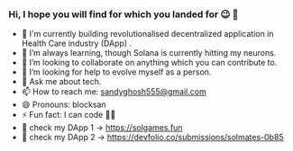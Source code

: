 ### Hi, I hope you will find for which you landed for 😉 👋
- 🔭 I'm currently building revolutionalised decentralized application in Health Care industry (DApp) .
- 🌱 I’m always learning, though Solana is currently hitting my neurons.
- 👯 I’m looking to collaborate on anything which you can contribute to.
- 🤔 I’m looking for help to evolve myself as a person.
- 💬 Ask me about tech.
- 📫 How to reach me: sandyghosh555@gmail.com
- 😄 Pronouns: blocksan
- ⚡ Fun fact: I can code 👨‍💻 
- 🍺 check my DApp 1 -> https://solgames.fun
- 🍺 check my DApp 2 -> https://devfolio.co/submissions/solmates-0b85

